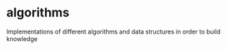 # algorithms
Implementations of different algorithms and data structures in order to build knowledge
